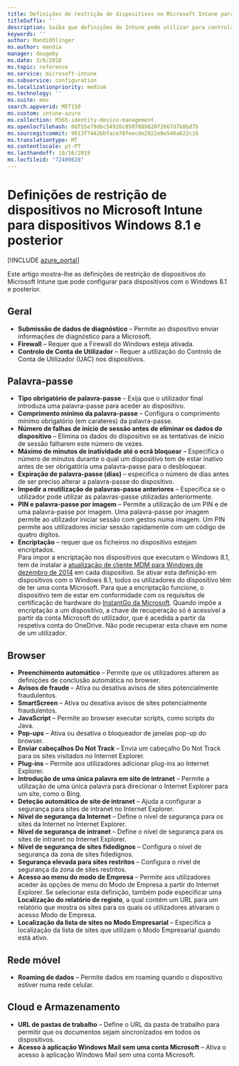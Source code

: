 ```yaml
---
title: Definições de restrição de dispositivos no Microsoft Intune para dispositivos com o Windows 8.1
titleSuffix: ''
description: Saiba que definições do Intune pode utilizar para controlar as definições e funcionalidades em dispositivos com o Windows 8.1.
keywords: ''
author: MandiOhlinger
ms.author: mandia
manager: dougeby
ms.date: 3/6/2018
ms.topic: reference
ms.service: microsoft-intune
ms.subservice: configuration
ms.localizationpriority: medium
ms.technology: ''
ms.suite: ems
search.appverid: MET150
ms.custom: intune-azure
ms.collection: M365-identity-device-management
ms.openlocfilehash: 0df55e79dbc54926c0507889620f2667d7b8bd7b
ms.sourcegitcommit: 9013f7442bbface78feecde2922e8e546a622c16
ms.translationtype: MT
ms.contentlocale: pt-PT
ms.lasthandoff: 10/16/2019
ms.locfileid: "72489828"
---
```

# <a name="microsoft-intune-windows-81-and-later-device-restriction-settings"></a>Definições de restrição de dispositivos no Microsoft Intune para dispositivos Windows 8.1 e posterior

[!INCLUDE [azure_portal](../includes/azure_portal.md)]

Este artigo mostra-lhe as definições de restrição de dispositivos do Microsoft Intune que pode configurar para dispositivos com o Windows 8.1 e posterior.


## <a name="general"></a>Geral

- **Submissão de dados de diagnóstico** – Permite ao dispositivo enviar informações de diagnóstico para a Microsoft.
- **Firewall** – Requer que a Firewall do Windows esteja ativada.
- **Controlo de Conta de Utilizador** – Requer a utilização do Controlo de Conta de Utilizador (UAC) nos dispositivos.

## <a name="password"></a>Palavra-passe
- **Tipo obrigatório de palavra-passe** – Exija que o utilizador final introduza uma palavra-passe para aceder ao dispositivo.
- **Comprimento mínimo da palavra-passe** – Configura o comprimento mínimo obrigatório (em carateres) da palavra-passe.
- **Número de falhas de início de sessão antes de eliminar os dados do dispositivo** – Elimina os dados do dispositivo se as tentativas de início de sessão falharem este número de vezes.
- **Máximo de minutos de inatividade até o ecrã bloquear** – Especifica o número de minutos durante o qual um dispositivo tem de estar inativo antes de ser obrigatória uma palavra-passe para o desbloquear.
- **Expiração de palavra-passe (dias)** – especifica o número de dias antes de ser preciso alterar a palavra-passe do dispositivo.
- **Impedir a reutilização de palavras-passe anteriores** – Especifica se o utilizador pode utilizar as palavras-passe utilizadas anteriormente.
- **PIN e palavra-passe por imagem** – Permite a utilização de um PIN e de uma palavra-passe por imagem. Uma palavra-passe por imagem permite ao utilizador iniciar sessão com gestos numa imagem. Um PIN permite aos utilizadores iniciar sessão rapidamente com um código de quatro dígitos.
- **Encriptação** – requer que os ficheiros no dispositivo estejam encriptados.<br>Para impor a encriptação nos dispositivos que executam o Windows 8.1, tem de instalar a [atualização de cliente MDM para Windows de dezembro de 2014](https://support.microsoft.com/kb/3013816) em cada dispositivo.
Se ativar esta definição em dispositivos com o Windows 8.1, todos os utilizadores do dispositivo têm de ter uma conta Microsoft.
Para que a encriptação funcione, o dispositivo tem de estar em conformidade com os requisitos de certificação de hardware do [InstantGo da Microsoft](https://blogs.windows.com/windowsexperience/2014/06/19/instantgo-a-better-way-to-sleep/#IBHULcTfI4PokO8X.97).
Quando impõe a encriptação a um dispositivo, a chave de recuperação só é acessível a partir da conta Microsoft do utilizador, que é acedida a partir da respetiva conta do OneDrive. Não pode recuperar esta chave em nome de um utilizador. 



## <a name="browser"></a>Browser
- **Preenchimento automático** – Permite que os utilizadores alterem as definições de conclusão automática no browser.
- **Avisos de fraude** – Ativa ou desativa avisos de sites potencialmente fraudulentos.
- **SmartScreen** – Ativa ou desativa avisos de sites potencialmente fraudulentos.
- **JavaScript** – Permite ao browser executar scripts, como scripts do Java.
- **Pop-ups** – Ativa ou desativa o bloqueador de janelas pop-up do browser.
- **Enviar cabeçalhos Do Not Track** – Envia um cabeçalho Do Not Track para os sites visitados no Internet Explorer.
- **Plug-ins** – Permite aos utilizadores adicionar plug-ins ao Internet Explorer.
- **Introdução de uma única palavra em site de intranet** – Permite a utilização de uma única palavra para direcionar o Internet Explorer para um site, como o Bing.
- **Deteção automática de site de intranet** – Ajuda a configurar a segurança para sites de intranet no Internet Explorer.
- **Nível de segurança da Internet** – Define o nível de segurança para os sites da Internet no Internet Explorer.
- **Nível de segurança de intranet** – Define o nível de segurança para os sites de intranet no Internet Explorer.
- **Nível de segurança de sites fidedignos** – Configura o nível de segurança da zona de sites fidedignos.
- **Segurança elevada para sites restritos** – Configura o nível de segurança da zona de sites restritos.
- **Acesso ao menu do modo de Empresa** – Permite aos utilizadores aceder às opções de menu do Modo de Empresa a partir do Internet Explorer.
Se selecionar esta definição, também pode especificar uma **Localização do relatório de registo**, a qual contém um URL para um relatório que mostra os sites para os quais os utilizadores ativaram o acesso Modo de Empresa.
- **Localização da lista de sites no Modo Empresarial** – Especifica a localização da lista de sites que utilizam o Modo Empresarial quando está ativo.

## <a name="cellular"></a>Rede móvel
- **Roaming de dados** – Permite dados em roaming quando o dispositivo estiver numa rede celular.

## <a name="cloud-and-storage"></a>Cloud e Armazenamento
- **URL de pastas de trabalho** – Define o URL da pasta de trabalho para permitir que os documentos sejam sincronizados em todos os dispositivos.
- **Acesso à aplicação Windows Mail sem uma conta Microsoft** – Ativa o acesso à aplicação Windows Mail sem uma conta Microsoft.
